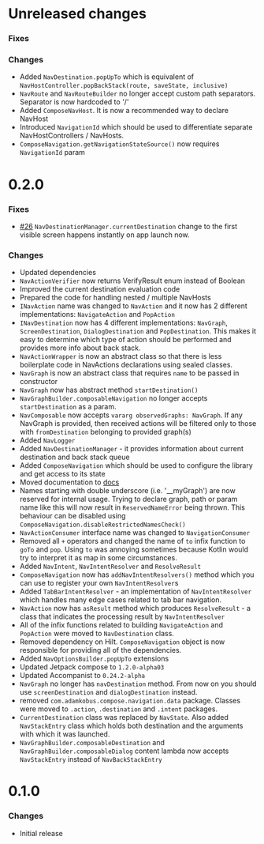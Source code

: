 # Unreleased changes

### Fixes



### Changes

- Added `NavDestination.popUpTo` which is equivalent of `NavHostController.popBackStack(route, saveState, inclusive)`
- `NavRoute` and `NavRouteBuilder` no longer accept custom path separators. Separator is now hardcoded to '/'
- Added `ComposeNavHost`. It is now a recommended way to declare NavHost
- Introduced `NavigationId` which should be used to differentiate separate NavHostControllers / NavHosts.
- `ComposeNavigation.getNavigationStateSource()` now requires `NavigationId` param

# 0.2.0

### Fixes

- [#26](https://github.com/AdamKobus/compose-navigation/issues/26) `NavDestinationManager.currentDestination` change to the first visible
  screen happens instantly on app launch now.
  
### Changes

- Updated dependencies
- `NavActionVerifier` now returns VerifyResult enum instead of Boolean
- Improved the current destination evaluation code
- Prepared the code for handling nested / multiple NavHosts
- `INavAction` name was changed to `NavAction` and it now has 2 different implementations: `NavigateAction` and `PopAction`
- `INavDestination` now has 4 different implementations: `NavGraph`, `ScreenDestination`, `DialogDestination` and `PopDestination`. 
  This makes it easy to determine which type of action should be performed and provides more info about back stack.
- `NavActionWrapper` is now an abstract class so that there is less boilerplate code in NavActions declarations using sealed classes.
- `NavGraph` is now an abstract class that requires `name` to be passed in constructor
- `NavGraph` now has abstract method `startDestination()`
- `NavGraphBuilder.composableNavigation` no longer accepts `startDestination` as a param.
- `NavComposable` now accepts `vararg observedGraphs: NavGraph`. If any NavGraph is provided, then received actions will be filtered only to
  those with `fromDestination` belonging to provided graph(s)
- Added `NavLogger`
- Added `NavDestinationManager` - it provides information about current destination and back stack queue
- Added `ComposeNavigation` which should be used to configure the library and get access to its state
- Moved documentation to [docs](docs/README.md)
- Names starting with double underscore (i.e. '__myGraph') are now reserved for internal usage. 
  Trying to declare graph, path or param name like this will now result in `ReservedNameError` being thrown. 
  This behaviour can be disabled using `ComposeNavigation.disableRestrictedNamesCheck()`
- `NavActionConsumer` interface name was changed to `NavigationConsumer`
- Removed all `+` operators and changed the name of `to` infix function to `goTo` and `pop`.
  Using `to` was annoying sometimes because Kotlin would try to interpret it as map in some circumstances.
- Added `NavIntent`, `NavIntentResolver` and `ResolveResult`
- `ComposeNavigation` now has `addNavIntentResolvers()` method which you can use to register your own `NavIntentResolver`s 
- Added `TabBarIntentResolver` - an implementation of `NavIntentResolver` which handles many edge cases related to tab bar navigation.
- `NavAction` now has `asResult` method which produces `ResolveResult` - a class that indicates the processing result by `NavIntentResolver`
- All of the infix functions related to building `NavigateAction` and `PopAction` were moved to `NavDestination` class.
- Removed dependency on Hilt. `ComposeNavigation` object is now responsible for providing all of the dependencies.
- Added `NavOptionsBuilder.popUpTo` extensions
- Updated Jetpack compose to `1.2.0-alpha03`
- Updated Accompanist to `0.24.2-alpha`
- `NavGraph` no longer has `navDestination` method. From now on you should use `screenDestination` and `dialogDestination` instead.
- removed `com.adamkobus.compose.navigation.data` package. Classes were moved to `.action`, `.destination` and `.intent` packages.
- `CurrentDestination` class was replaced by `NavState`. Also added `NavStackEntry` class which holds both destination and 
  the arguments with which it was launched.
- `NavGraphBuilder.composableDestination` and `NavGraphBuilder.composableDialog` content lambda
  now accepts `NavStackEntry` instead of `NavBackStackEntry`

# 0.1.0

### Changes

- Initial release
